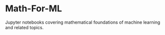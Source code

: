 # Math-For-ML
Jupyter notebooks covering mathematical foundations of machine learning and related topics.
